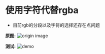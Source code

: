 # 使用字符代替rgba

- 目前rgb的分段以及字符的选择还存在点问题

**原图:**
![origin image](https://qc9c5f.file.qingfuwucdn.com/file/8cf39143f61ada69_1649758404870.png)

**测试:**
![demo](https://qc9c5f.file.qingfuwucdn.com/file/dd3437637f4df3c1_1649758395346.png)
